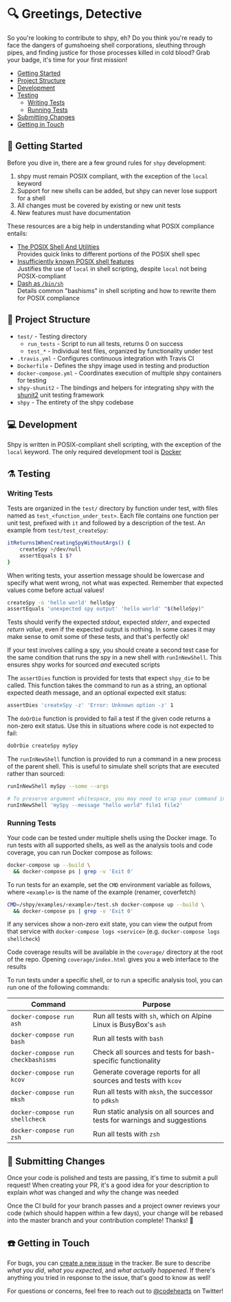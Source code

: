# :mag: Greetings, Detective

So you're looking to contribute to shpy, eh? Do you think you're ready to face the dangers of gumshoeing shell corporations, sleuthing through pipes, and finding justice for those processes killed in cold blood? Grab your badge, it's time for your first mission!

- [Getting Started](#star2-getting-started)
- [Project Structure](#herb-project-structure)
- [Development](#computer-development)
- [Testing](#alembic-testing)
  - [Writing Tests](#writing-tests)
  - [Running Tests](#running-tests)
- [Submitting Changes](#incoming_envelope-submitting-changes)
- [Getting in Touch](#phone-getting-in-touch)

## :star2: Getting Started

Before you dive in, there are a few ground rules for `shpy` development:

1. shpy must remain POSIX compliant, with the exception of the `local` keyword
1. Support for new shells can be added, but shpy can never lose support for a shell
1. All changes must be covered by existing or new unit tests
1. New features must have documentation

These resources are a big help in understanding what POSIX compliance entails:

- [The POSIX Shell And Utilities](http://shellhaters.org)  
  Provides quick links to different portions of the POSIX shell spec
- [Insufficiently known POSIX shell features](https://apenwarr.ca/log/20110228)  
  Justifies the use of `local` in shell scripting, despite `local` not being POSIX-compliant
- [Dash as `/bin/sh`](https://wiki.ubuntu.com/DashAsBinSh)  
  Details common "bashisms" in shell scripting and how to rewrite them for POSIX compliance

## :herb: Project Structure

- `test/` - Testing directory
  - `run_tests` - Script to run all tests, returns 0 on success
  - `test_*` - Individual test files, organized by functionality under test
- `.travis.yml` - Configures continuous integration with Travis CI
- `Dockerfile` - Defines the shpy image used in testing and production
- `docker-compose.yml` - Coordinates execution of multiple shpy containers for testing
- `shpy-shunit2` - The bindings and helpers for integrating shpy with the [shunit2](https://github.com/kward/shunit2) unit testing framework
- `shpy` - The entirety of the shpy codebase

## :computer: Development

Shpy is written in POSIX-compliant shell scripting, with the exception of the `local` keyword. The only required development tool is [Docker](https://docker.com)

## :alembic: Testing

### Writing Tests

Tests are organized in the `test/` directory by function under test, with files named as `test_<function_under_test>`. Each file contains one function per unit test, prefixed with `it` and followed by a description of the test. An example from `test/test_createSpy`:

```sh
itReturns1WhenCreatingSpyWithoutArgs() {
    createSpy >/dev/null
    assertEquals 1 $?
}
```

When writing tests, your assertion message should be lowercase and specify what went wrong, not what was expected. Remember that expected values come before actual values!

```sh
createSpy -o 'hello world' helloSpy
assertEquals 'unexpected spy output' 'hello world' "$(helloSpy)"
```

Tests should verify the expected _stdout_, expected _stderr_, and expected _return value_, even if the expected output is nothing. In some cases it may make sense to omit some of these tests, and that's perfectly ok!

If your test involves calling a spy, you should create a second test case for the same condition that runs the spy in a new shell with `runInNewShell`. This ensures shpy works for sourced _and_ executed scripts

The `assertDies` function is provided for tests that expect `shpy_die` to be called. This function takes the command to run as a string, an optional expected death message, and an optional expected exit status:

```sh
assertDies 'createSpy -z' 'Error: Unknown option -z' 1
```

The `doOrDie` function is provided to fail a test if the given code returns a non-zero exit status. Use this in situations where code is not expected to fail:

```sh
doOrDie createSpy mySpy
```

The `runInNewShell` function is provided to run a command in a new process of the parent shell. This is useful to simulate shell scripts that are executed rather than sourced:

```sh
runInNewShell mySpy --some --args

# To preserve argument whitespace, you may need to wrap your command in quotes
runInNewShell 'mySpy --message "hello world" file1 file2'
```

### Running Tests

Your code can be tested under multiple shells using the Docker image. To run tests with all supported shells, as well as the analysis tools and code coverage, you can run Docker compose as follows:

```sh
docker-compose up --build \
  && docker-compose ps | grep -v 'Exit 0'
```

To run tests for an example, set the `CMD` environment variable as follows, where `<example>` is the name of the example (renamer, coverfetch)

```sh
CMD=/shpy/examples/<example>/test.sh docker-compose up --build \
  && docker-compose ps | grep -v 'Exit 0'
```

If any services show a non-zero exit state, you can view the output from that service with `docker-compose logs <service>` (e.g. `docker-compose logs shellcheck`)

Code coverage results will be available in the `coverage/` directory at the root of the repo. Opening `coverage/index.html` gives you a web interface to the results

To run tests under a specific shell, or to run a specific analysis tool, you can run one of the following commands:

| Command | Purpose |
| ------- | ------- |
| `docker-compose run ash` | Run all tests with `sh`, which on Alpine Linux is BusyBox's `ash` |
| `docker-compose run bash` | Run all tests with `bash` |
| `docker-compose run checkbashisms` | Check all sources and tests for bash-specific functionality |
| `docker-compose run kcov` | Generate coverage reports for all sources and tests with `kcov` |
| `docker-compose run mksh` | Run all tests with `mksh`, the successor to `pdksh` |
| `docker-compose run shellcheck` | Run static analysis on all sources and tests for warnings and suggestions |
| `docker-compose run zsh` | Run all tests with `zsh` |

## :incoming_envelope: Submitting Changes

Once your code is polished and tests are passing, it's time to submit a pull request! When creating your PR, it's a good idea for your description to explain  _what_ was changed and _why_ the change was needed

Once the CI build for your branch passes and a project owner reviews your code (which should happen within a few days), your change will be rebased into the master branch and your contribution complete! Thanks! :sparkling_heart:

## :phone: Getting in Touch

For bugs, you can [create a new issue](https://github.com/codehearts/shpy/issues/new) in the tracker. Be sure to describe _what you did_, _what you expected_, and _what actually happened_. If there's anything you tried in response to the issue, that's good to know as well!

For questions or concerns, feel free to reach out to [@codehearts](https://twitter.com/codehearts) on Twitter!
